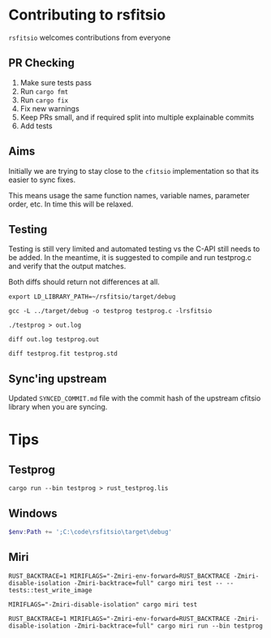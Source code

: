 # Contributing to rsfitsio

`rsfitsio` welcomes contributions from everyone

## PR Checking

1. Make sure tests pass
2. Run `cargo fmt`
3. Run `cargo fix`
4. Fix new warnings
5. Keep PRs small, and if required split into multiple explainable commits
6. Add tests

## Aims

Initially we are trying to stay close to the `cfitsio` implementation so that its easier to sync fixes. 

This means usage the same function names, variable names, parameter order, etc. In time this will be relaxed.

## Testing

Testing is still very limited and automated testing vs the C-API still needs to be added. In the meantime, it is suggested to compile and run testprog.c and verify that the output matches.

Both diffs should return not differences at all.

```
export LD_LIBRARY_PATH=~/rsfitsio/target/debug

gcc -L ../target/debug -o testprog testprog.c -lrsfitsio

./testprog > out.log

diff out.log testprog.out

diff testprog.fit testprog.std
```

## Sync'ing upstream

Updated `SYNCED_COMMIT.md` file with the commit hash of the upstream cfitsio library when you are syncing.

# Tips

## Testprog

```
cargo run --bin testprog > rust_testprog.lis
```

## Windows

```Powershell
$env:Path += ';C:\code\rsfitsio\target\debug'
```

## Miri

```
RUST_BACKTRACE=1 MIRIFLAGS="-Zmiri-env-forward=RUST_BACKTRACE -Zmiri-disable-isolation -Zmiri-backtrace=full" cargo miri test -- -- tests::test_write_image

MIRIFLAGS="-Zmiri-disable-isolation" cargo miri test

RUST_BACKTRACE=1 MIRIFLAGS="-Zmiri-env-forward=RUST_BACKTRACE -Zmiri-disable-isolation -Zmiri-backtrace=full" cargo miri run --bin testprog
```